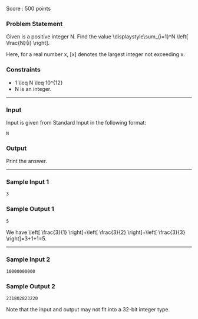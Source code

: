 Score : 500 points

### Problem Statement

Given is a positive integer N.
Find the value \displaystyle\sum\_{i=1}^N \left[ \frac{N}{i} \right].

Here, for a real number x, [x] denotes the largest integer not exceeding x.

### Constraints

* 1 \leq N \leq 10^{12}
* N is an integer.

---

### Input

Input is given from Standard Input in the following format:

```
N
```

### Output

Print the answer.

---

### Sample Input 1

```
3
```

### Sample Output 1

```
5
```

We have \left[ \frac{3}{1} \right]+\left[ \frac{3}{2} \right]+\left[ \frac{3}{3} \right]=3+1+1=5.

---

### Sample Input 2

```
10000000000
```

### Sample Output 2

```
231802823220
```

Note that the input and output may not fit into a 32-bit integer type.